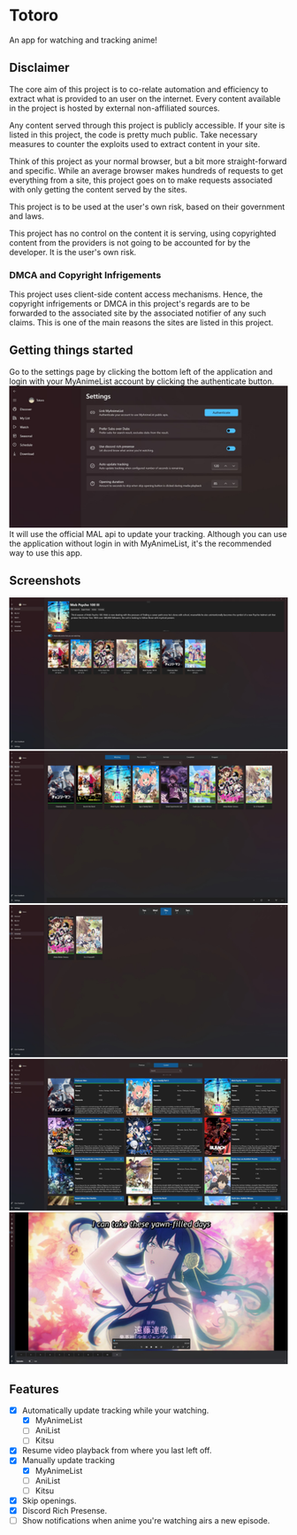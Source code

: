 # Totoro
An app for watching and tracking anime!

## Disclaimer
The core aim of this project is to co-relate automation and efficiency to extract what is provided to an user on the internet. Every content available in the project is hosted by external non-affiliated sources.


Any content served through this project is publicly accessible. If your site is listed in this project, the code is pretty much public. Take necessary measures to counter the exploits used to extract content in your site.

Think of this project as your normal browser, but a bit more straight-forward and specific. While an average browser makes hundreds of requests to get everything from a site, this project goes on to make requests associated with only getting the content served by the sites.

This project is to be used at the user's own risk, based on their government and laws.

This project has no control on the content it is serving, using copyrighted content from the providers is not going to be accounted for by the developer. It is the user's own risk.
### DMCA and Copyright Infrigements
This project uses client-side content access mechanisms. Hence, the copyright infrigements or DMCA in this project's regards are to be forwarded to the associated site by the associated notifier of any such claims. This is one of the main reasons the sites are listed in this project.

## Getting things started
Go to the settings page by clicking the bottom left of the application and login with your MyAnimeList account by clicking the authenticate button.
![Alt text](Screenshots/settings.jpg "Settings")
It will use the official MAL api to update your tracking.
Although you can use the application without login in with MyAnimeList, it's the recommended way to use this app.

## Screenshots
![Alt text](Screenshots/home.jpg "home")
![Alt text](Screenshots/mylist.jpg "my_list")
![Alt text](Screenshots/schedule.jpg "schedule")
![Alt text](Screenshots/seasonal.jpg "seasonal")
![Alt text](Screenshots/player.jpg "player")

## Features
- [X] Automatically update tracking while your watching.
    - [X] MyAnimeList
    - [ ] AniList
    - [ ] Kitsu
- [X] Resume video playback from where you last left off.
- [X] Manually update tracking
    - [X] MyAnimeList
    - [ ] AniList
    - [ ] Kitsu
- [X] Skip openings. 
- [X] Discord Rich Presense.
- [ ] Show notifications when anime you're watching airs a new episode.